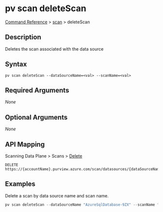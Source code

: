 # pv scan deleteScan
[Command Reference](../../../README.md#command-reference) > [scan](./main.md) > deleteScan

## Description
Deletes the scan associated with the data source

## Syntax
```
pv scan deleteScan --dataSourceName=<val> --scanName=<val>
```

## Required Arguments
*None*

## Optional Arguments
*None*

## API Mapping
Scanning Data Plane > Scans > [Delete](https://docs.microsoft.com/en-us/rest/api/purview/scanningdataplane/scans/delete)
```
DELETE https://{accountName}.purview.azure.com/scan/datasources/{dataSourceName}/scans/{scanName}
```

## Examples
Delete a scan by data source name and scan name.
```powershell
pv scan deleteScan --dataSourceName "AzureSqlDatabase-9ZX" --scanName "Scan-ttF"
```